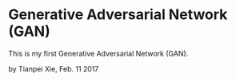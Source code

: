 # Generative Adversarial Network (GAN)
This is my first Generative Adversarial Network (GAN).

by Tianpei Xie, Feb. 11 2017 